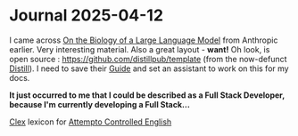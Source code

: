 # Journal 2025-04-12

I came across [On the Biology of a Large Language Model](https://transformer-circuits.pub/2025/attribution-graphs/biology.html) from Anthropic earlier. Very interesting material. Also a great layout - **want!** Oh look, is open source : https://github.com/distillpub/template (from the now-defunct [Distill](https://distill.pub/about/)). I need to save their [Guide](https://distill.pub/guide/) and set an assistant to work on this for my docs.

**It just occurred to me that I could be described as a Full Stack Developer, because I'm currently developing a Full Stack...**

[Clex](https://github.com/Attempto/Clex) lexicon for [Attempto Controlled English]()
